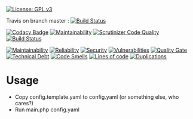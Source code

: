 [![License: GPL v3](https://img.shields.io/badge/License-GPL%20v3-blue.svg)](https://www.gnu.org/licenses/gpl-3.0)

Travis on branch master : [![Build Status](https://travis-ci.org/aurelien-riv/DBChecker.svg?branch=master)](https://travis-ci.org/aurelien-riv/DBChecker)

[![Codacy Badge](https://api.codacy.com/project/badge/Grade/354f5f8a337c4613a5204eecefedcfc5)](https://www.codacy.com/app/aurelien.riv/DBChecker?utm_source=github.com&amp;utm_medium=referral&amp;utm_content=aurelien-riv/DBChecker&amp;utm_campaign=Badge_Grade)
[![Maintainability](https://api.codeclimate.com/v1/badges/d8f1fb2026c68fde6b91/maintainability)](https://codeclimate.com/github/aurelien-riv/DBChecker/maintainability)
[![Scrutinizer Code Quality](https://scrutinizer-ci.com/g/aurelien-riv/DBChecker/badges/quality-score.png?b=master)](https://scrutinizer-ci.com/g/aurelien-riv/DBChecker/?branch=master)
[![Build Status](https://scrutinizer-ci.com/g/aurelien-riv/DBChecker/badges/build.png?b=master)](https://scrutinizer-ci.com/g/aurelien-riv/DBChecker/build-status/master)

[![Maintainability](https://sonarcloud.io/api/project_badges/measure?project=DBChecker&metric=sqale_rating)](https://sonarcloud.io/component_measures?id=DBChecker&metric=sqale_rating)
[![Reliability](https://sonarcloud.io/api/project_badges/measure?project=DBChecker&metric=reliability_rating)](https://sonarcloud.io/component_measures?id=DBChecker&metric=reliability_rating)
[![Security](https://sonarcloud.io/api/project_badges/measure?project=DBChecker&metric=security_rating)](https://sonarcloud.io/component_measures?id=DBChecker&metric=security_rating)
[![Vulnerabilities](https://sonarcloud.io/api/project_badges/measure?project=DBChecker&metric=vulnerabilities)](https://sonarcloud.io/component_measures?id=DBChecker&metric=vulnerabilities)
[![Quality Gate](https://sonarcloud.io/api/project_badges/measure?project=DBChecker&metric=bugs)](https://sonarcloud.io/project/issues?id=DBChecker&resolved=false&types=BUG)
[![Technical Debt](https://sonarcloud.io/api/project_badges/measure?project=DBChecker&metric=sqale_index)](https://sonarcloud.io/project/issues?facetMode=effort&id=DBChecker&resolved=false&types=CODE_SMELL)
[![Code Smells](https://sonarcloud.io/api/project_badges/measure?project=DBChecker&metric=code_smells)](https://sonarcloud.io/project/issues?id=DBChecker&resolved=false&types=CODE_SMELL)
[![Lines of code](https://sonarcloud.io/api/project_badges/measure?project=DBChecker&metric=ncloc)](https://sonarcloud.io/component_measures?id=DBChecker&metric=ncloc)
[![Duplications](https://sonarcloud.io/api/project_badges/measure?project=DBChecker&metric=duplicated_lines_density)](https://sonarcloud.io/component_measures?id=DBChecker&metric=duplicated_lines_density)

# Usage #
- Copy config.template.yaml to config.yaml (or something else, who cares?)
- Run main.php config.yaml
